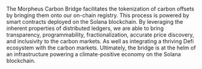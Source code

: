 The Morpheus Carbon Bridge facilitates the tokenization of carbon offsets by bringing them onto our on-chain registry. This process is powered by smart contracts deployed on the Solana blockchain. By leveraging the inherent properties of distributed ledgers, we are able to bring transparency, programmability, fractionalization, accurate price discovery, and inclusivity to the carbon markets. As well as integrating a thriving Defi ecosystem with the carbon markets. Ultimately, the bridge is at the helm of an infrastructure powering a climate-positive economy on the Solana blockchain.

